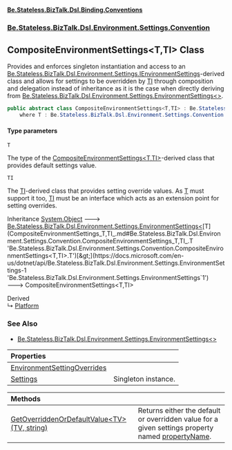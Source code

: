 #### [Be.Stateless.BizTalk.Dsl.Binding.Conventions](README.md 'README')
### [Be.Stateless.BizTalk.Dsl.Environment.Settings.Convention](Be.Stateless.BizTalk.Dsl.Environment.Settings.Convention.md 'Be.Stateless.BizTalk.Dsl.Environment.Settings.Convention')

## CompositeEnvironmentSettings<T,TI> Class

Provides and enforces singleton instantiation and access to an [Be.Stateless.BizTalk.Dsl.Environment.Settings.IEnvironmentSettings](https://docs.microsoft.com/en-us/dotnet/api/Be.Stateless.BizTalk.Dsl.Environment.Settings.IEnvironmentSettings 'Be.Stateless.BizTalk.Dsl.Environment.Settings.IEnvironmentSettings')-derived class and
allows for settings to be overridden by [TI](CompositeEnvironmentSettings_T,TI_.md#Be.Stateless.BizTalk.Dsl.Environment.Settings.Convention.CompositeEnvironmentSettings_T,TI_.TI 'Be.Stateless.BizTalk.Dsl.Environment.Settings.Convention.CompositeEnvironmentSettings<T,TI>.TI') through composition and delegation instead of
inheritance as it is the case when directly deriving from [Be.Stateless.BizTalk.Dsl.Environment.Settings.EnvironmentSettings&lt;&gt;](https://docs.microsoft.com/en-us/dotnet/api/Be.Stateless.BizTalk.Dsl.Environment.Settings.EnvironmentSettings-1 'Be.Stateless.BizTalk.Dsl.Environment.Settings.EnvironmentSettings`1').

```csharp
public abstract class CompositeEnvironmentSettings<T,TI> : Be.Stateless.BizTalk.Dsl.Environment.Settings.EnvironmentSettings<T>
    where T : Be.Stateless.BizTalk.Dsl.Environment.Settings.Convention.CompositeEnvironmentSettings<T, TI>, TI, Be.Stateless.BizTalk.Dsl.Environment.Settings.IEnvironmentSettings, new()
```
#### Type parameters

<a name='Be.Stateless.BizTalk.Dsl.Environment.Settings.Convention.CompositeEnvironmentSettings_T,TI_.T'></a>

`T`

The type of the [CompositeEnvironmentSettings&lt;T,TI&gt;](CompositeEnvironmentSettings_T,TI_.md 'Be.Stateless.BizTalk.Dsl.Environment.Settings.Convention.CompositeEnvironmentSettings<T,TI>')-derived class that provides default settings value.

<a name='Be.Stateless.BizTalk.Dsl.Environment.Settings.Convention.CompositeEnvironmentSettings_T,TI_.TI'></a>

`TI`

The [TI](CompositeEnvironmentSettings_T,TI_.md#Be.Stateless.BizTalk.Dsl.Environment.Settings.Convention.CompositeEnvironmentSettings_T,TI_.TI 'Be.Stateless.BizTalk.Dsl.Environment.Settings.Convention.CompositeEnvironmentSettings<T,TI>.TI')-derived class that provides setting override values. As [T](CompositeEnvironmentSettings_T,TI_.md#Be.Stateless.BizTalk.Dsl.Environment.Settings.Convention.CompositeEnvironmentSettings_T,TI_.T 'Be.Stateless.BizTalk.Dsl.Environment.Settings.Convention.CompositeEnvironmentSettings<T,TI>.T') must
support it too, [TI](CompositeEnvironmentSettings_T,TI_.md#Be.Stateless.BizTalk.Dsl.Environment.Settings.Convention.CompositeEnvironmentSettings_T,TI_.TI 'Be.Stateless.BizTalk.Dsl.Environment.Settings.Convention.CompositeEnvironmentSettings<T,TI>.TI') must be an interface which acts as an extension point for setting overrides.

Inheritance [System.Object](https://docs.microsoft.com/en-us/dotnet/api/System.Object 'System.Object') &#129106; [Be.Stateless.BizTalk.Dsl.Environment.Settings.EnvironmentSettings&lt;](https://docs.microsoft.com/en-us/dotnet/api/Be.Stateless.BizTalk.Dsl.Environment.Settings.EnvironmentSettings-1 'Be.Stateless.BizTalk.Dsl.Environment.Settings.EnvironmentSettings`1')[T](CompositeEnvironmentSettings_T,TI_.md#Be.Stateless.BizTalk.Dsl.Environment.Settings.Convention.CompositeEnvironmentSettings_T,TI_.T 'Be.Stateless.BizTalk.Dsl.Environment.Settings.Convention.CompositeEnvironmentSettings<T,TI>.T')[&gt;](https://docs.microsoft.com/en-us/dotnet/api/Be.Stateless.BizTalk.Dsl.Environment.Settings.EnvironmentSettings-1 'Be.Stateless.BizTalk.Dsl.Environment.Settings.EnvironmentSettings`1') &#129106; CompositeEnvironmentSettings<T,TI>

Derived  
&#8627; [Platform](Platform.md 'Be.Stateless.BizTalk.Factory.Platform')

### See Also
- [Be.Stateless.BizTalk.Dsl.Environment.Settings.EnvironmentSettings&lt;&gt;](https://docs.microsoft.com/en-us/dotnet/api/Be.Stateless.BizTalk.Dsl.Environment.Settings.EnvironmentSettings-1 'Be.Stateless.BizTalk.Dsl.Environment.Settings.EnvironmentSettings`1')

| Properties | |
| :--- | :--- |
| [EnvironmentSettingOverrides](CompositeEnvironmentSettings_T,TI_.EnvironmentSettingOverrides.md 'Be.Stateless.BizTalk.Dsl.Environment.Settings.Convention.CompositeEnvironmentSettings<T,TI>.EnvironmentSettingOverrides') | |
| [Settings](CompositeEnvironmentSettings_T,TI_.Settings.md 'Be.Stateless.BizTalk.Dsl.Environment.Settings.Convention.CompositeEnvironmentSettings<T,TI>.Settings') | Singleton instance. |

| Methods | |
| :--- | :--- |
| [GetOverriddenOrDefaultValue&lt;TV&gt;(TV, string)](CompositeEnvironmentSettings_T,TI_.GetOverriddenOrDefaultValue_TV_(TV,string).md 'Be.Stateless.BizTalk.Dsl.Environment.Settings.Convention.CompositeEnvironmentSettings<T,TI>.GetOverriddenOrDefaultValue<TV>(TV, string)') | Returns either the default or overridden value for a given settings property named [propertyName](CompositeEnvironmentSettings_T,TI_.GetOverriddenOrDefaultValue_TV_(TV,string).md#Be.Stateless.BizTalk.Dsl.Environment.Settings.Convention.CompositeEnvironmentSettings_T,TI_.GetOverriddenOrDefaultValue_TV_(TV,string).propertyName 'Be.Stateless.BizTalk.Dsl.Environment.Settings.Convention.CompositeEnvironmentSettings<T,TI>.GetOverriddenOrDefaultValue<TV>(TV, string).propertyName'). |
